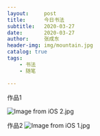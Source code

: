 ```yaml
---
layout:     post
title:      今日书法
subtitle:   2020-03-27
date:       2020-03-27
author:     张成东
header-img: img/mountain.jpg
catalog: true
tags:
    - 书法
    - 随笔

---
```

作品1

![Image from iOS _2_.jpg](https://i.loli.net/2020/03/27/25BCrkE3wNuFKgA.jpg)

作品2
![Image from iOS _1_.jpg](https://i.loli.net/2020/03/27/NU9oHqTimMkGlwe.jpg)
